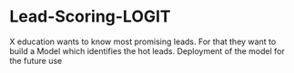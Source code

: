# Lead-Scoring-LOGIT
X education wants to know most promising leads. For that they want to build a Model which identifies the hot leads. Deployment of the model for the future use
